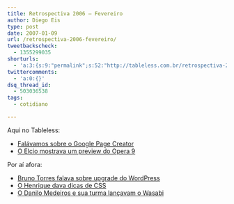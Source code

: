```yaml
---
title: Retrospectiva 2006 – Fevereiro
author: Diego Eis
type: post
date: 2007-01-09
url: /retrospectiva-2006-fevereiro/
tweetbackscheck:
  - 1355299035
shorturls:
  - 'a:3:{s:9:"permalink";s:52:"http://tableless.com.br/retrospectiva-2006-fevereiro";s:7:"tinyurl";s:26:"http://tinyurl.com/44cyly2";s:4:"isgd";s:19:"http://is.gd/snkJXT";}'
twittercomments:
  - 'a:0:{}'
dsq_thread_id:
  - 503036538
tags:
  - cotidiano

---
```

Aqui no Tableless:

  * [Falávamos sobre o Google Page Creator][1]
  * [O Elcio mostrava um preview do Opera 9][2]

Por aí afora:

  * [Bruno Torres falava sobre upgrade do WordPress][3]
  * [O Henrique dava dicas de CSS][4]
  * [O Danilo Medeiros e sua turma lançavam o Wasabi][5]

 [1]: http://tableless.com.br/google-page-creator
 [2]: http://tableless.com.br/opera-9-preview-2
 [3]: http://brunotorres.net/upgrade-wordpress
 [4]: http://www.revolucao.etc.br/archives/as-dicas-de-css-que-voce-nao-deve-deixar-de-saber/
 [5]: http://tableless.com.br/wasabi-seu-amigo-mais-chegado